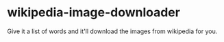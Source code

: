 wikipedia-image-downloader
==========================

Give it a list of words and it'll download the images from wikipedia for you.
